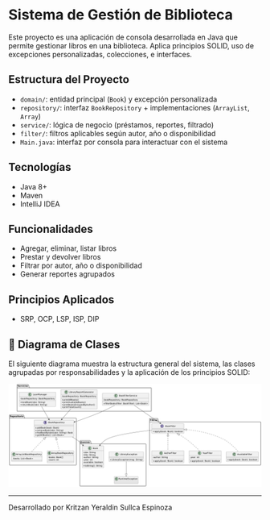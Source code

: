 # Sistema de Gestión de Biblioteca

Este proyecto es una aplicación de consola desarrollada en Java que permite gestionar libros en una biblioteca. Aplica principios SOLID, uso de excepciones personalizadas, colecciones, e interfaces.

## Estructura del Proyecto

- `domain/`: entidad principal (`Book`) y excepción personalizada
- `repository/`: interfaz `BookRepository` + implementaciones (`ArrayList`, `Array`)
- `service/`: lógica de negocio (préstamos, reportes, filtrado)
- `filter/`: filtros aplicables según autor, año o disponibilidad
- `Main.java`: interfaz por consola para interactuar con el sistema

## Tecnologías

- Java 8+
- Maven
- IntelliJ IDEA

## Funcionalidades

- Agregar, eliminar, listar libros
- Prestar y devolver libros
- Filtrar por autor, año o disponibilidad
- Generar reportes agrupados

## Principios Aplicados

- SRP, OCP, LSP, ISP, DIP

## 🧩 Diagrama de Clases

El siguiente diagrama muestra la estructura general del sistema, las clases agrupadas por responsabilidades y la aplicación de los principios SOLID:

![Diagrama de clases](docs/diagrama-clases.png)

---

Desarrollado por Kritzan Yeraldin Sullca Espinoza

